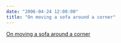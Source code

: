 ```yaml
---
date: "2006-04-24 12:00:00"
title: "On moving a sofa around a corner"
---
```


[On moving a sofa around a corner](/lemire/blog/2006/04-24-on-moving-a-sofa-around-a-corner)


